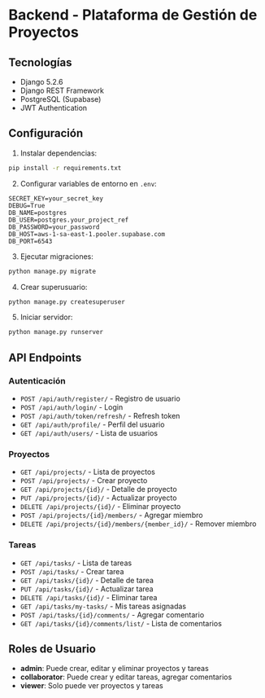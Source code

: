 # Backend - Plataforma de Gestión de Proyectos

## Tecnologías
- Django 5.2.6
- Django REST Framework
- PostgreSQL (Supabase)
- JWT Authentication

## Configuración

1. Instalar dependencias:
```bash
pip install -r requirements.txt
```

2. Configurar variables de entorno en `.env`:
```
SECRET_KEY=your_secret_key
DEBUG=True
DB_NAME=postgres
DB_USER=postgres.your_project_ref
DB_PASSWORD=your_password
DB_HOST=aws-1-sa-east-1.pooler.supabase.com
DB_PORT=6543
```

3. Ejecutar migraciones:
```bash
python manage.py migrate
```

4. Crear superusuario:
```bash
python manage.py createsuperuser
```

5. Iniciar servidor:
```bash
python manage.py runserver
```

## API Endpoints

### Autenticación
- `POST /api/auth/register/` - Registro de usuario
- `POST /api/auth/login/` - Login
- `POST /api/auth/token/refresh/` - Refresh token
- `GET /api/auth/profile/` - Perfil del usuario
- `GET /api/auth/users/` - Lista de usuarios

### Proyectos
- `GET /api/projects/` - Lista de proyectos
- `POST /api/projects/` - Crear proyecto
- `GET /api/projects/{id}/` - Detalle de proyecto
- `PUT /api/projects/{id}/` - Actualizar proyecto
- `DELETE /api/projects/{id}/` - Eliminar proyecto
- `POST /api/projects/{id}/members/` - Agregar miembro
- `DELETE /api/projects/{id}/members/{member_id}/` - Remover miembro

### Tareas
- `GET /api/tasks/` - Lista de tareas
- `POST /api/tasks/` - Crear tarea
- `GET /api/tasks/{id}/` - Detalle de tarea
- `PUT /api/tasks/{id}/` - Actualizar tarea
- `DELETE /api/tasks/{id}/` - Eliminar tarea
- `GET /api/tasks/my-tasks/` - Mis tareas asignadas
- `POST /api/tasks/{id}/comments/` - Agregar comentario
- `GET /api/tasks/{id}/comments/list/` - Lista de comentarios

## Roles de Usuario
- **admin**: Puede crear, editar y eliminar proyectos y tareas
- **collaborator**: Puede crear y editar tareas, agregar comentarios
- **viewer**: Solo puede ver proyectos y tareas
